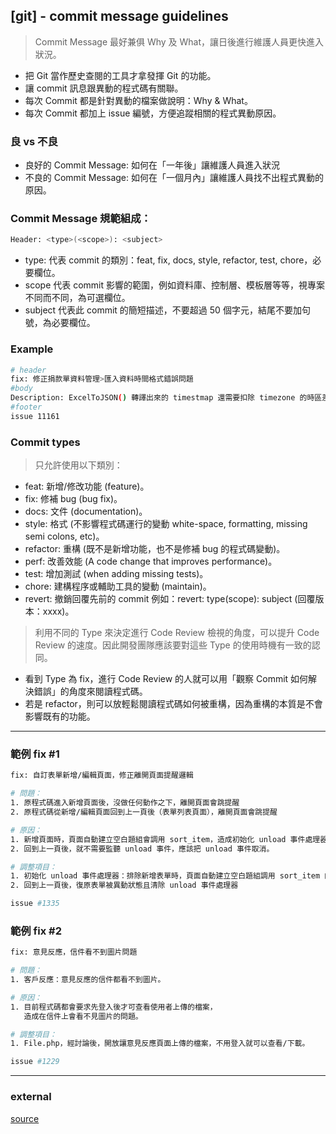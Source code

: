 ## [git] - commit message guidelines

> Commit Message 最好兼俱 Why 及 What，讓日後進行維護人員更快進入狀況。

* 把 Git 當作歷史查閱的工具才拿發揮 Git 的功能。
* 讓 commit 訊息跟異動的程式碼有關聯。
* 每次 Commit 都是針對異動的檔案做說明：Why & What。
* 每次 Commit 都加上 issue 編號，方便追蹤相關的程式異動原因。

### 良 vs 不良
* 良好的 Commit Message: 如何在「一年後」讓維護人員進入狀況
* 不良的 Commit Message: 如何在「一個月內」讓維護人員找不出程式異動的原因。

### Commit Message 規範組成：
```bash
Header: <type>(<scope>): <subject>

```
 - type: 代表 commit 的類別：feat, fix, docs, style, refactor, test, chore，必要欄位。
 - scope 代表 commit 影響的範圍，例如資料庫、控制層、模板層等等，視專案不同而不同，為可選欄位。
 - subject 代表此 commit 的簡短描述，不要超過 50 個字元，結尾不要加句號，為必要欄位。

### Example
```bash
# header
fix: 修正捐款單資料管理>匯入資料時間格式錯誤問題
#body
Description: ExcelToJSON() 轉譯出來的 timestmap 還需要扣除 timezone 的時區差異 才是正確的 timestamp
#footer
issue 11161
```

### Commit types
> 只允許使用以下類別：
* feat: 新增/修改功能 (feature)。
* fix: 修補 bug (bug fix)。
* docs: 文件 (documentation)。
* style: 格式 (不影響程式碼運行的變動 white-space, formatting, missing semi colons, etc)。
* refactor: 重構 (既不是新增功能，也不是修補 bug 的程式碼變動)。
* perf: 改善效能 (A code change that improves performance)。
* test: 增加測試 (when adding missing tests)。
* chore: 建構程序或輔助工具的變動 (maintain)。
* revert: 撤銷回覆先前的 commit 例如：revert: type(scope): subject (回覆版本：xxxx)。

> 利用不同的 Type 來決定進行 Code Review 檢視的角度，可以提升 Code Review 的速度。因此開發團隊應該要對這些 Type 的使用時機有一致的認同。

* 看到 Type 為 fix，進行 Code Review 的人就可以用「觀察 Commit 如何解決錯誤」的角度來閱讀程式碼。
* 若是 refactor，則可以放輕鬆閱讀程式碼如何被重構，因為重構的本質是不會影響既有的功能。


---

### 範例 fix #1
```bash
fix: 自訂表單新增/編輯頁面，修正離開頁面提醒邏輯

# 問題：
1. 原程式碼進入新增頁面後，沒做任何動作之下，離開頁面會跳提醒
2. 原程式碼從新增/編輯頁面回到上一頁後（表單列表頁面），離開頁面會跳提醒

# 原因：
1. 新增頁面時，頁面自動建立空白題組會調用 sort_item，造成初始化 unload 事件處理器。
2. 回到上一頁後，就不需要監聽 unload 事件，應該把 unload 事件取消。

# 調整項目：
1. 初始化 unload 事件處理器：排除新增表單時，頁面自動建立空白題組調用 sort_item 的情境
2. 回到上一頁後，復原表單被異動狀態且清除 unload 事件處理器

issue #1335
```

### 範例 fix #2
```bash
fix: 意見反應，信件看不到圖片問題

# 問題：
1. 客戶反應：意見反應的信件都看不到圖片。

# 原因：
1. 目前程式碼都會要求先登入後才可查看使用者上傳的檔案，
   造成在信件上會看不見圖片的問題。

# 調整項目：
1. File.php，經討論後，開放讓意見反應頁面上傳的檔案，不用登入就可以查看/下載。

issue #1229

```


---
### external
[source](https://wadehuanglearning.blogspot.com/2019/05/commit-commit-commit-why-what-commit.html)
